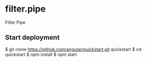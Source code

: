 # filter.pipe
Filter Pipe


## Start deployment
$ git clone https://github.com/angular/quickstart.git quickstart 
$ cd quickstart 
$ npm install 
$ npm start
